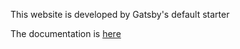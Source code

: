 <p>This website is developed by Gatsby's default starter</p>
<p>The documentation is <a href="">here</a></p>